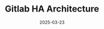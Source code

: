 ---
title: Gitlab HA Architecture
date: 2025-03-23
tags: [cisco meraki, professional project, gitlab]
---